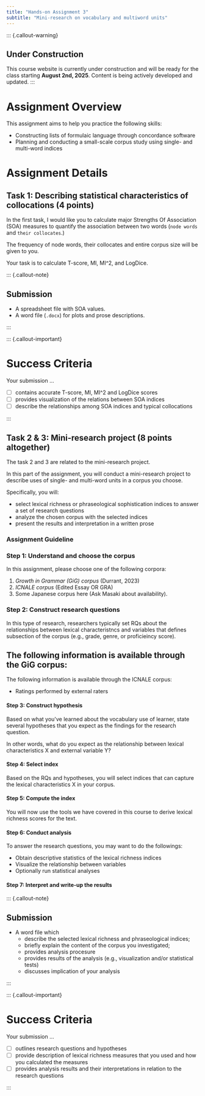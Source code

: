 ```yaml
---
title: "Hands-on Assignment 3"
subtitle: "Mini-research on vocabulary and multiword units"
---
```


::: {.callout-warning}
## Under Construction
This course website is currently under construction and will be ready for the class starting **August 2nd, 2025**. Content is being actively developed and updated.
:::


# Assignment Overview

This assignment aims to help you practice the following skills:

- Constructing lists of formulaic language through concordance software
- Planning and conducting a small-scale corpus study using single- and multi-word indices


# Assignment Details


## Task 1: Describing statistical characteristics of collocations (4 points)

In the first task, I would like you to calculate major Strengths Of Association (SOA) measures to quantify the association between two words (`node words` and `their collocates`.)

The frequency of node words, their collocates and entire corpus size will be given to you.

Your task is to calculate T-score, MI, MI^2, and LogDice.

::: {.callout-note}

## Submission

- A spreadsheet file with SOA values.
- A word file (`.docx`) for plots and prose descriptions.

:::


::: {.callout-important}
# Success Criteria

Your submission ...

- [ ] contains accurate T-score, MI, MI^2 and LogDice scores
- [ ] provides visualization of the relations between SOA indices
- [ ] describe the relationships among SOA indices and typical collocations

:::


## Task 2 & 3: Mini-research project (8 points altogether)

The task 2 and 3 are related to the mini-research project.

In this part of the assignment, you will conduct a mini-research project to describe uses of single- and multi-word units in a corpus you choose.

Specifically, you will:

- select lexical richness or phraseological sophistication indices to answer a set of research questions
- analyze the chosen corpus with the selected indices
- present the results and interpretation in a written prose


### Assignment Guideline

### Step 1: Understand and choose the corpus

In this assignment, please choose one of the following corpora:

1. *Growth in Grammar (GiG) corpus* (Durrant, 2023)
2. *ICNALE corpus* (Edited Essay OR GRA)
3. Some Japanese corpus here (Ask Masaki about availability).


### Step 2: Construct research questions

In this type of research, researchers typically set RQs about the relationships between lexical characteristncs and variables that defines subsection of the corpus (e.g., grade, genre, or proficieincy score).

The following information is available through the GiG corpus:
- 

The following information is available through the ICNALE corpus:
- Ratings performed by external raters


#### Step 3: Construct hypothesis

Based on what you've learned about the vocabulary use of learner, state several hypotheses that you expect as the findings for the research question.

In other words, what do you expect as the relationship between lexical characteristics X and external variable Y?

#### Step 4: Select index

Based on the RQs and hypotheses, you will select indices that can capture the lexical characteristics X in your corpus.


#### Step 5: Compute the index

You will now use the tools we have covered in this course to derive lexical richness scores for the text.


#### Step 6: Conduct analysis 

To answer the research questions, you may want to do the followings:
- Obtain descriptive statistics of the lexical richness indices
- Visualize the relationship between variables
- Optionally run statistical analyses 

#### Step 7: Interpret and write-up the results



::: {.callout-note}

## Submission

- A word file which 
  - describe the selected lexical richness and phraseological indices;
  - briefly explain the content of the corpus you investigated;
  - provides analysis procesure
  - provides results of the analysis (e.g., visualization and/or statistical tests)
  - discusses implication of your analysis 

:::

::: {.callout-important}
# Success Criteria

Your submission ...

- [ ] outlines research questions and hypotheses
- [ ] provide description of lexical richness measures that you used and how you calculated the measures
- [ ] provides analysis results and their interpretations in relation to the research questions

:::
